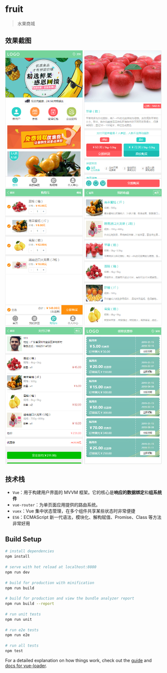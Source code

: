 # fruit

> 水果商城

## 效果截图

<img src="https://github.com/Crazy2019/fruitStore/blob/master/static/images/index.png" width="250" height="442">   <img src="https://github.com/Crazy2019/fruitStore/blob/master/static/images/detail.png" width="250" height="442">   <img src="https://github.com/Crazy2019/fruitStore/blob/master/static/images/cart1.png" width="250" height="442">    <img src="https://github.com/Crazy2019/fruitStore/blob/master/static/images/collection.png" width="250" height="442">    <img src="https://github.com/Crazy2019/fruitStore/blob/master/static/images/paymethods.png" width="250" height="442">   <img src="https://github.com/Crazy2019/fruitStore/blob/master/static/images/coupon.png" width="250" height="442">

## 技术栈
- `Vue`：用于构建用户界面的 MVVM 框架。它的核心是**响应的数据绑定**和**组系统件**
- `vue-router`：为单页面应用提供的路由系统。
- `vuex`：Vue 集中状态管理，在多个组件共享某些状态时非常便捷
- `ES6`：ECMAScript 新一代语法，模块化、解构赋值、Promise、Class 等方法非常好用


## Build Setup

``` bash
# install dependencies
npm install

# serve with hot reload at localhost:8080
npm run dev

# build for production with minification
npm run build

# build for production and view the bundle analyzer report
npm run build --report

# run unit tests
npm run unit

# run e2e tests
npm run e2e

# run all tests
npm test
```

For a detailed explanation on how things work, check out the [guide](http://vuejs-templates.github.io/webpack/) and [docs for vue-loader](http://vuejs.github.io/vue-loader).
